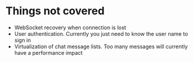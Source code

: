 # Things not covered

- WebSocket recovery when connection is lost
- User authentication. Currently you just need to know the user name to sign in
- Virtualization of chat message lists. Too many messages will currently have a performance impact
